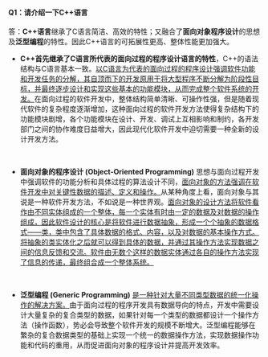#### Q1：请介绍一下C++语言  
答：**C++语言**继承了C语言简洁、高效的特性；又融合了**面向对象程序设计**的思想及**泛型编程**的特性。因此C++语言的可拓展性更高、整体性能更加强大。

- **C++首先继承了C语言所代表的面向过程的程序设计语言的特性**，C++的语法结构与C语言基本一致。<u>以C语言为代表的面向过程的程序设计强调软件功能和开发任务的分解，其自顶而下的开发原用于将大型程序不断分解为阶段性目标，并最终逐步设计和实现这些基本的功能模块，从而完成整个软件系统的开发。</u>在面向过程的软件开发中，整体结构简单清晰、可操作性强，但是随着现代软件的复杂程度逐渐增加，这种面向过程的软件开发方法使得复杂结构下的功能模块剧增，各个功能模块在设计、开发、调试上互相影响和制约，各开发部门之间的协作难度日益增大，因此现代化软件开发中迫切需要一种全新的设计开发方法。  
<br>

- **面向对象的程序设计 (Object-Oriented Programming)** 思想与面向过程开发中强调软件的功能分析和具体过程的算法设计不同，<u>面向对象的方法强调在软件开发中对关键性数据的描述、定义和操作。</u>从某种角度上看，面向对象与其说是一种软件开发方法，不如说是一种世界观。<u>面向对象的设计方法将软件看作由不同实体组成的一个整体，每一个实体有时由一定的数据及对数据的操作组成，因此软件设计的核心是将软件进行数据抽象，形成一个个抽象的数据格式——类，类中包含了具体数据的格式、内容，以及对数据的基本操作方式。将抽象的类实体化之后就可以得到具体的数据，并通过其操作方法实现数据之间的信息反馈和交流。软件由无数个这样的数据实体通过各自的操作方法实现了信息的传递，最终组合成一个整体系统。</u>  
<br>  

- **泛型编程 (Generic Programming)** <u>是一种针对大量不同类型数据的统一化操作的解决方案。</u>由于面向过程的程序开发具有数据导向的特点，开发中需要设计大量复杂的复合类型的数据，如果针对每一个类型的数据都设计一个操作方法（操作函数），势必会导致整个软件开发的规模不断增大。泛型编程能够在繁杂的复合数据类型的基础上实现一个统一的数据操作方法，实现数据操作功能和代码的重用，从而促进面向对象的程序设计并提高开发效率。  
<br>  

